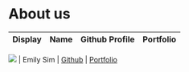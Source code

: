 # About us

Display |   Name    | Github Profile | Portfolio 
--------|:---------:|:--------------:|:---------:

![](https://via.placeholder.com/100.png?text=Photo) | Emily Sim | [Github](https://github.com/emilysim00) | [Portfolio](docs/team/emily.md)

